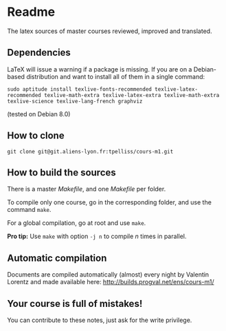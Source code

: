 # Readme

The latex sources of master courses reviewed, improved and translated.

## Dependencies

LaTeX will issue a warning if a package is missing. If you are on a Debian-based
distribution and want to install all of them in a single command:

```
sudo aptitude install texlive-fonts-recommended texlive-latex-recommended texlive-math-extra texlive-latex-extra texlive-math-extra texlive-science texlive-lang-french graphviz
```

(tested on Debian 8.0)

## How to clone

```
git clone git@git.aliens-lyon.fr:tpelliss/cours-m1.git
```

## How to build the sources

There is a master *Makefile*, and one *Makefile* per folder.

To compile only one course, go in the corresponding folder, and use the command 
`make`.

For a global compilation, go at root and use `make`.

**Pro tip:** Use `make` with option `-j n` to compile *n* times in parallel.

## Automatic compilation

Documents are compiled automatically (almost) every night by Valentin Lorentz and made available here: http://builds.progval.net/ens/cours-m1/

## Your course is full of mistakes!

You can contribute to these notes, just ask for the write privilege.
